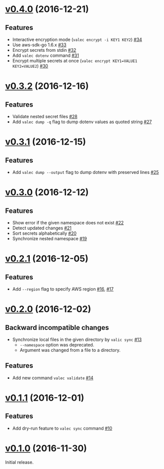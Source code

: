 # [v0.4.0](https://github.com/dtan4/s3url/releases/tag/v0.4.0) (2016-12-21)

## Features

- Interactive encryption mode (`valec encrypt -i KEY1 KEY2`) [#34](https://github.com/dtan4/valec/pull/34)
- Use aws-sdk-go 1.6.x [#33](https://github.com/dtan4/valec/pull/33)
- Encrypt secrets from stdin [#32](https://github.com/dtan4/valec/pull/32)
- Add `valec dotenv` command [#31](https://github.com/dtan4/valec/pull/31)
- Encrypt multiple secrets at once (`valec encrypt KEY1=VALUE1 KEY2=VALUE2`) [#30](https://github.com/dtan4/valec/pull/30)

# [v0.3.2](https://github.com/dtan4/s3url/releases/tag/v0.3.2) (2016-12-16)

## Features

- Validate nested secret files [#28](https://github.com/dtan4/valec/pull/28)
- Add `valec dump -q` flag to dump dotenv values as quoted string [#27](https://github.com/dtan4/valec/pull/27)

# [v0.3.1](https://github.com/dtan4/s3url/releases/tag/v0.3.1) (2016-12-15)

## Features

- Add `valec dump --output` flag to dump dotenv with preserved lines [#25](https://github.com/dtan4/valec/pull/25)

# [v0.3.0](https://github.com/dtan4/s3url/releases/tag/v0.3.0) (2016-12-12)

## Features

- Show error if the given namespace does not exist [#22](https://github.com/dtan4/valec/pull/22)
- Detect updated changes [#21](https://github.com/dtan4/valec/pull/21)
- Sort secrets alphabetically [#20](https://github.com/dtan4/valec/pull/20)
- Synchronize nested namespace [#19](https://github.com/dtan4/valec/pull/19)

# [v0.2.1](https://github.com/dtan4/s3url/releases/tag/v0.2.1) (2016-12-05)

## Features

- Add `--region` flag to specify AWS region [#16](https://github.com/dtan4/valec/pull/16), [#17](https://github.com/dtan4/valec/pull/17)

# [v0.2.0](https://github.com/dtan4/s3url/releases/tag/v0.2.0) (2016-12-02)

## Backward incompatible changes

- Synchronize local files in the given directory by `valic sync` [#13](https://github.com/dtan4/valec/pull/13)
  - `--namespace` option was deprecated.
  - Argument was changed from a file to a directory.

## Features

- Add new command `valec validate` [#14](https://github.com/dtan4/valec/pull/14)

# [v0.1.1](https://github.com/dtan4/s3url/releases/tag/v0.1.1) (2016-12-01)

## Features

- Add dry-run feature to `valec sync` command [#10](https://github.com/dtan4/valec/pull/10)

# [v0.1.0](https://github.com/dtan4/s3url/releases/tag/v0.1.0) (2016-11-30)

Initial release.
